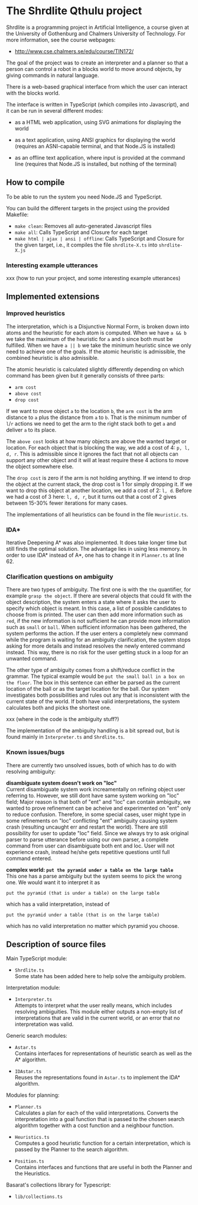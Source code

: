 The Shrdlite Qthulu project
============================

Shrdlite is a programming project in Artificial Intelligence, a course given
at the University of Gothenburg and Chalmers University of Technology.
For more information, see the course webpages:

- <http://www.cse.chalmers.se/edu/course/TIN172/>

The goal of the project was to create an interpreter and a planner so that
a person can control a robot in a blocks world to move around objects,
by giving commands in natural language.

There is a web-based graphical
interface from which the user can interact with the blocks world.

The interface is written in TypeScript (which compiles into Javascript),
and it can be run in several different modes:

- as a HTML web application, using SVG animations for displaying the world

- as a text application, using ANSI graphics for displaying the world
  (requires an ASNI-capable terminal, and that Node.JS is installed)

- as an offline text application, where input is provided at the command line
  (requires that Node.JS is installed, but nothing of the terminal)

How to compile
-----------------------

To be able to run the system you need Node.JS and TypeScript.

You can build the different targets in the project using the provided Makefile:

- `make clean`: Removes all auto-generated Javascript files
- `make all`: Calls TypeScript and Closure for each target
- `make html | ajax | ansi | offline`:
  Calls TypeScript and Closure for the given target,
  i.e., it compiles the file `shrdlite-X.ts` into `shrdlite-X.js`

### Interesting example utterances

xxx (how to run your project, and some interesting example utterances)

Implemented extensions
------------------------------------------------

### Improved heuristics

The interpretation, which is a Disjunctive Normal Form, is broken down into atoms and the heuristic for each atom is computed. When we have `a && b` we take the maximum of the heuristic for `a` and `b` since both must be fulfilled. When we have `a || b` we take the minimum heuristic since we only need to achieve one of the goals. If the atomic heuristic is admissible, the combined heuristic is also admissible.

The atomic heuristic is calculated slightly differently depending on which command has been given but it generally consists of three parts:  
- `arm cost`
- `above cost`
- `drop cost`

If we want to move object `a` to the location `b`, the `arm cost` is the arm distance to `a` plus the distance from `a` to `b`. That is the minimum number of `l`/`r` actions we need to get the arm to the right stack both to get `a` and deliver `a` to its place.

The `above cost` looks at how many objects are above the wanted target or location. For each object that is blocking the way, we add a cost of 4: `p, l, d, r`. This is admissible since it ignores the fact that not all objects can support any other object and it will at least require these 4 actions to move the object somewhere else.

The `drop cost` is zero if the arm is not holding anything. If we intend to drop the object at the current stack, the drop cost is 1 for simply dropping it. If we want to drop this object at another location, we add a cost of 2: `l, d`. Before we had a cost of 3 here: `l, d, r`, but it turns out that a cost of 2 gives between 15-30% fewer iterations for many cases.

The implementations of all heuristics can be found in the file `Heuristic.ts`.

### IDA\*

Iterative Deepening A\* was also implemented. It does take longer time but still finds the optimal solution. The advantage lies in using less memory. In order to use IDA\* instead of A\*, one has to change it in `Planner.ts` at line 62.

### Clarification questions on ambiguity

There are two types of ambiguity. The first one is with the `the` quantifier, for example `grasp the object`. If there are several objects that could fit with the object description, the system enters a state where it asks the user to specify which object is meant. In this case, a list of possible candidates to choose from is printed. The user can then add more information such as `red`, if the new information is not sufficient he can provide more information such as `small` or `ball`. When sufficient information has been gathered, the system performs the action. If the user enters a completely new command while the program is waiting for an ambiguity clarification, the system stops asking for more details and instead resolves the newly entered command instead. This way, there is no risk for the user getting stuck in a loop for an unwanted command.

The other type of ambiguity comes from a shift/reduce conflict in the grammar. The typical example would be `put the small ball in a box on the floor`. The box in this sentence can either be parsed as the current location of the ball or as the target location for the ball. Our system investigates both possibilities and rules out any that is inconsistent with the current state of the world. If both have valid interpretations, the system calculates both and picks the shortest one.

xxx (where in the code is the ambiguity stuff?)

The implementation of the ambiguity handling is a bit spread out, but is found mainly in `Interpreter.ts` and `Shrdlite.ts`.  

### Known issues/bugs

There are currently two unsolved issues, both of which has to do with resolving ambiguity:

**disambiguate system doesn't work on "loc"**  
  Current disambiguate system work increamentally on refining object user referring to. However, we still dont have same system working on "loc" field; Major reason is that both of "ent" and "loc" can contain ambiguity, we wanted to prove refinement can be acheive and experimented on "ent" only to reduce confusion.
  Therefore, in some special cases, user might type in some refinements on "loc" conflicting "ent" ambiguity causing system crash (resulting uncaught err and restart the world).
  There are still possibility for user to update "loc" field. Since we always try to ask original parser to parse utterance before using our own parser, a complete command from user can disambiguate both ent and loc. User will not experience crash, instead he/she gets repetitive questions until full command entered.

**complex world: `put the pyramid under a table on the large table`**  
This one has a parse ambiguity but the system seems to pick the wrong one. We would want it to interpret it as

```
put the pyramid (that is under a table) on the large table
```

which has a valid interpretation, instead of

```
put the pyramid under a table (that is on the large table)
```

which has no valid interpretation no matter which pyramid you choose.


Description of source files
---------------------------

Main TypeScript module:

- `Shrdlite.ts`  
  Some state has been added here to help solve the ambiguity problem.

Interpretation module:

- `Interpreter.ts`  
  Attempts to interpret what the user really means, which includes resolving ambiguities. This module either outputs a non-empty list of interpretations that are valid in the current world, or an error that no interpretation was valid.

Generic search modules:

- `Astar.ts`  
  Contains interfaces for representations of heuristic search as well as the A\* algorithm.

- `IDAstar.ts`  
  Reuses the representations found in `Astar.ts` to implement the IDA\* algorithm.

Modules for planning:

- `Planner.ts`  
  Calculates a plan for each of the valid interpretations. Converts the interpretation into a goal function that is passed to the chosen search algorithm together with a cost function and a neighbour function.

- `Heuristics.ts`  
  Computes a good heuristic function for a certain interpretation, which is passed by the Planner to the search algorithm.

- `Position.ts`  
  Contains interfaces and functions that are useful in both the Planner and the Heuristics.

Basarat's collections library for Typescript:

- `lib/collections.ts`
